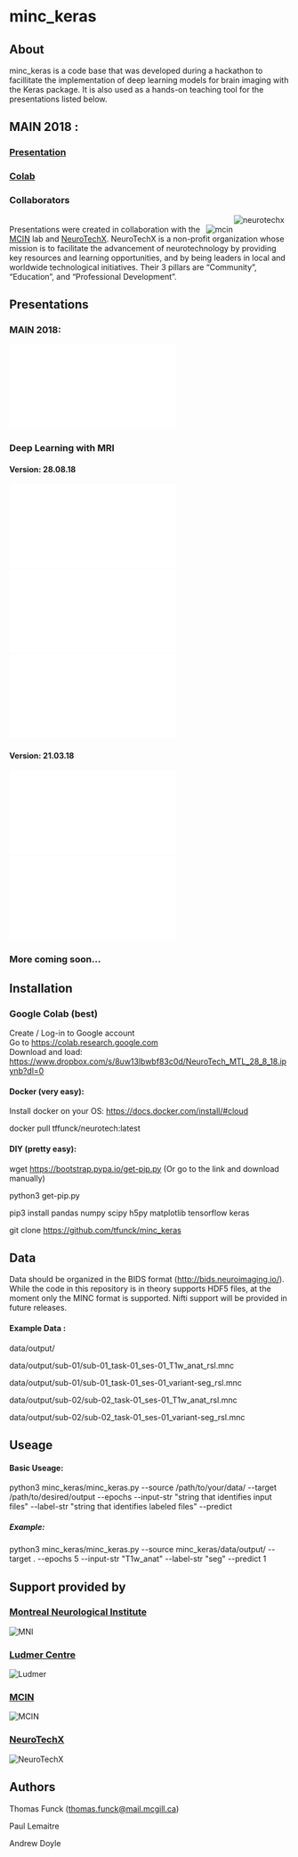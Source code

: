 # minc_keras
## About
minc_keras is a code base that was developed during a hackathon to facillitate the implementation of deep learning models for brain imaging with the Keras package. It is also used as a hands-on teaching tool for the presentations listed below. 

## MAIN 2018 :
### [Presentation](./presentations/MAIN2018_segmentation.pdf)
### [Colab](https://colab.research.google.com/github/tfunck/minc_keras/blob/master/main2018.ipynb)

### Collaborators
<img src=sponsors/neurotechx.png align="right" alt=neurotechx width=100>\
<img src=sponsors/mcin.png align="right" alt=mcin width=150>
Presentations were created in collaboration with the [MCIN](https://mcin-cnim.ca/) lab and [NeuroTechX](https://neurotechx.com/). NeuroTechX is a non-profit organization whose mission is to facilitate the advancement of neurotechnology by providing key resources and learning opportunities, and by being leaders in local and worldwide technological initiatives. Their 3 pillars are “Community”, “Education”, and “Professional Development”.



## Presentations

### MAIN 2018: 
![Presentation](./presentations/MAIN2018_segmentation.pdf)

### Deep Learning with MRI
#### Version: 28.08.18
![Workshop 1 (Part 1 & 4) -- Deep Learning with MRI ](./presentations/neurotechmtl_28.8.18_deep_learning_with_mri.pdf) \
![Workshop 1 (Part 2) -- Intro to ML ](./presentations/neurotechmtl_28.8.18_suarez_intro_to_ml.pdf) \
![Workshop 1 (Part 3) -- Intro to Neural Networks ](./presentations/neurotechmtl_28.8.18_doyle_intro_to_neural_nets.pdf) 

#### Version: 21.03.18

![Workshop 1 -- Deep Learning with MRI (21.3.18)](./presentations/neurotechmtl_21.3.18_deep_learning_with_mri.pdf) \
![Workshop 1 -- Intro to ML (21.3.18)](./presentations/IntroML.pdf)

### More coming soon...

## Installation

### Google Colab (best)

Create / Log-in to Google account \
Go to https://colab.research.google.com \
Download and load: https://www.dropbox.com/s/8uw13lbwbf83c0d/NeuroTech_MTL_28_8_18.ipynb?dl=0

#### Docker (very easy):

Install docker on your OS: https://docs.docker.com/install/#cloud

docker pull tffunck/neurotech:latest

#### DIY (pretty easy):
wget https://bootstrap.pypa.io/get-pip.py (Or go to the link and download manually)

python3 get-pip.py

pip3 install   pandas numpy scipy h5py matplotlib tensorflow keras

git clone https://github.com/tfunck/minc_keras

## Data

Data should be organized in the BIDS format (http://bids.neuroimaging.io/). While the code in this repository is in theory supports HDF5 files, at the moment only the MINC format is supported. Nifti support will be provided in future releases. 

#### Example Data :

data/output/

data/output/sub-01/sub-01_task-01_ses-01_T1w_anat_rsl.mnc

data/output/sub-01/sub-01_task-01_ses-01_variant-seg_rsl.mnc

data/output/sub-02/sub-02_task-01_ses-01_T1w_anat_rsl.mnc

data/output/sub-02/sub-02_task-01_ses-01_variant-seg_rsl.mnc


## Useage

#### Basic Useage:

python3 minc_keras/minc_keras.py --source /path/to/your/data/ --target /path/to/desired/output --epochs <number of epochs>  --input-str "string that identifies input files" --label-str "string that identifies labeled files" --predict <list of which subjects in test set> 

##### Example:
python3 minc_keras/minc_keras.py --source minc_keras/data/output/ --target . --epochs 5 --input-str "T1w_anat" --label-str "seg" --predict 1 

## Support provided by

### [Montreal Neurological Institute](https://www.mcgill.ca/neuro/)

![MNI](sponsors/mni.jpg)

### [Ludmer Centre](http://ludmercentre.ca/)
![Ludmer](sponsors/ludmer.png)

### [MCIN](https://mcin-cnim.ca/)
![MCIN](sponsors/mcin.png)

### [NeuroTechX](https://neurotechx.com/)
![NeuroTechX](sponsors/neurotechx.png)

## Authors
Thomas Funck (thomas.funck@mail.mcgill.ca)

Paul Lemaitre

Andrew Doyle

